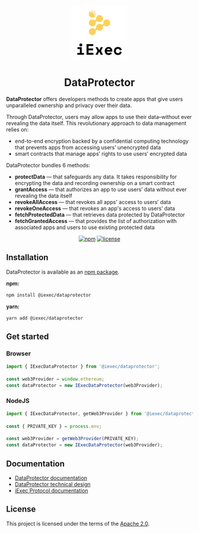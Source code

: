<p align="center">
  <a href="https://iex.ec/" rel="noopener" target="_blank"><img width="150" src="/logo-iexec.png" alt="iExec logo"/></a>
</p>

<h1 align="center">DataProtector</h1>

**DataProtector** offers developers methods to create apps that give users unparalleled ownership and privacy over their data.

Through DataProtector, users may allow apps to use their data–without ever revealing the data itself. This revolutionary approach to data management relies on:

- end-to-end encryption backed by a confidential computing technology that prevents apps from accessing users’ unencrypted data
- smart contracts that manage apps’ rights to use users’ encrypted data

DataProtector bundles 6 methods:

- **protectData** — that safeguards any data. It takes responsibility for encrypting the data and recording ownership on a smart contract
- **grantAccess** — that authorizes an app to use users’ data without ever revealing the data itself
- **revokeAllAccess** — that revokes all apps' access to users’ data
- **revokeOneAccess** — that revokes an app's access to users’ data
- **fetchProtectedData** — that retrieves data protected by DataProtector
- **fetchGrantedAccess** — that provides the list of authorization with associated apps and users to use existing protected data

<div align="center">

[![npm](https://img.shields.io/npm/v/@iexec/dataprotector)](https://www.npmjs.com/package/@iexec/dataprotector) [![license](https://img.shields.io/badge/license-Apache%202-blue)](/packages/sdk/LICENSE)

</div>

## Installation

DataProtector is available as an [npm package](https://www.npmjs.com/package/@iexec/dataprotector).

**npm:**

```sh
npm install @iexec/dataprotector
```

**yarn:**

```sh
yarn add @iexec/dataprotector
```

## Get started

### Browser

```ts
import { IExecDataProtector } from '@iexec/dataprotector';

const web3Provider = window.ethereum;
const dataProtector = new IExecDataProtector(web3Provider);
```

### NodeJS

```ts
import { IExecDataProtector, getWeb3Provider } from '@iexec/dataprotector';

const { PRIVATE_KEY } = process.env;

const web3Provider = getWeb3Provider(PRIVATE_KEY);
const dataProtector = new IExecDataProtector(web3Provider);
```

## Documentation

- [DataProtector documentation](https://tools.docs.iex.ec/tools/dataprotector)
- [DataProtector technical design](/packages/technical-design/index.md)
- [iExec Protocol documentation](https://protocol.docs.iex.ec)

## License

This project is licensed under the terms of the
[Apache 2.0](/packages/sdk/LICENSE).

